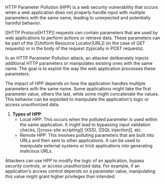 HTTP Parameter Pollution (HPP) is a web security vulnerability that occurs when a web application does not properly handle input with multiple parameters with the same name, leading to unexpected and potentially harmful behavior.

[[HTTP Protocol|HTTP]] requests can contain parameters that are used by web applications to perform actions or retrieve data. These parameters can be part of the [[Uniform Resource Locator|URL]] (in the case of GET requests) or in the body of the request (typically in POST requests).

In an HTTP Parameter Pollution attack, an attacker deliberately injects additional HTTP parameters or manipulates existing ones with the same name. The goal is to exploit the way the web application processes these parameters.

The impact of HPP depends on how the application handles multiple parameters with the same name. Some applications might take the first parameter value, others the last, while some might concatenate the values. This behavior can be exploited to manipulate the application's logic or access unauthorized data.

1. **Types of HPP**:
    - Local HPP: This occurs when the polluted parameter is used within the same application. It might lead to bypassing input validation checks, [[cross-site scripting]] (XSS), [[SQL injection]], etc.
    - Remote HPP: This involves polluting parameters that are built into URLs and then sent to other applications. It can be used to manipulate external systems or trick applications into generating malicious URLs.

Attackers can use HPP to modify the logic of an application, bypass security controls, or access unauthorized data. For example, if an application's access control depends on a parameter value, manipulating this value might grant higher privileges than intended.